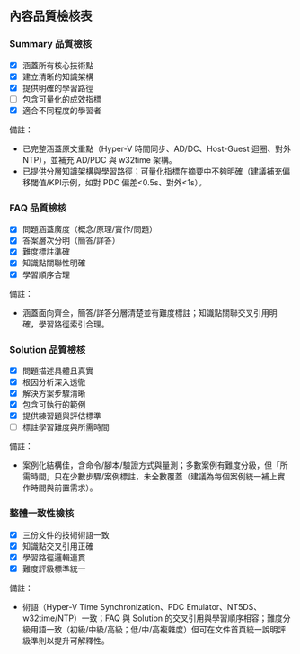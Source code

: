 ## 內容品質檢核表

### Summary 品質檢核
- [x] 涵蓋所有核心技術點
- [x] 建立清晰的知識架構
- [x] 提供明確的學習路徑
- [ ] 包含可量化的成效指標
- [x] 適合不同程度的學習者

備註：
- 已完整涵蓋原文重點（Hyper-V 時間同步、AD/DC、Host-Guest 迴圈、對外 NTP），並補充 AD/PDC 與 w32time 架構。
- 已提供分層知識架構與學習路徑；可量化指標在摘要中不夠明確（建議補充偏移閾值/KPI示例，如對 PDC 偏差<0.5s、對外<1s）。


### FAQ 品質檢核
- [x] 問題涵蓋廣度（概念/原理/實作/問題）
- [x] 答案層次分明（簡答/詳答）
- [x] 難度標註準確
- [x] 知識點關聯性明確
- [x] 學習順序合理

備註：
- 涵蓋面向齊全，簡答/詳答分層清楚並有難度標註；知識點關聯交叉引用明確，學習路徑索引合理。


### Solution 品質檢核
- [x] 問題描述具體且真實
- [x] 根因分析深入透徹
- [x] 解決方案步驟清晰
- [x] 包含可執行的範例
- [x] 提供練習題與評估標準
- [ ] 標註學習難度與所需時間

備註：
- 案例化結構佳，含命令/腳本/驗證方式與量測；多數案例有難度分級，但「所需時間」只在少數步驟/案例標註，未全數覆蓋（建議為每個案例統一補上實作時間與前置需求）。


### 整體一致性檢核
- [x] 三份文件的技術術語一致
- [x] 知識點交叉引用正確
- [x] 學習路徑邏輯連貫
- [x] 難度評級標準統一

備註：
- 術語（Hyper‑V Time Synchronization、PDC Emulator、NT5DS、w32time/NTP）一致；FAQ 與 Solution 的交叉引用與學習順序相容；難度分級用語一致（初級/中級/高級；低/中/高複雜度）但可在文件首頁統一說明評級準則以提升可解釋性。